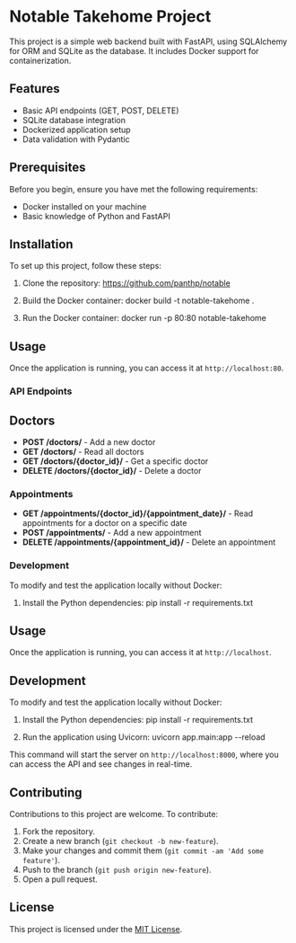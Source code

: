 # Notable Takehome Project

This project is a simple web backend built with FastAPI, using SQLAlchemy for ORM and SQLite as the database. It includes Docker support for containerization.

## Features

- Basic API endpoints (GET, POST, DELETE)
- SQLite database integration
- Dockerized application setup
- Data validation with Pydantic

## Prerequisites

Before you begin, ensure you have met the following requirements:
- Docker installed on your machine
- Basic knowledge of Python and FastAPI

## Installation

To set up this project, follow these steps:

1. Clone the repository: https://github.com/panthp/notable


2. Build the Docker container: docker build -t notable-takehome .


3. Run the Docker container: docker run -p 80:80 notable-takehome


## Usage

Once the application is running, you can access it at `http://localhost:80`.

### API Endpoints

## Doctors

- **POST /doctors/** - Add a new doctor
- **GET /doctors/** - Read all doctors
- **GET /doctors/{doctor_id}/** - Get a specific doctor
- **DELETE /doctors/{doctor_id}/** - Delete a doctor

### Appointments

- **GET /appointments/{doctor_id}/{appointment_date}/** - Read appointments for a doctor on a specific date
- **POST /appointments/** - Add a new appointment
- **DELETE /appointments/{appointment_id}/** - Delete an appointment

### Development

To modify and test the application locally without Docker:

1. Install the Python dependencies: pip install -r requirements.txt


## Usage

Once the application is running, you can access it at `http://localhost`.

## Development

To modify and test the application locally without Docker:

1. Install the Python dependencies: pip install -r requirements.txt

2. Run the application using Uvicorn: uvicorn app.main:app --reload


This command will start the server on `http://localhost:8000`, where you can access the API and see changes in real-time.

## Contributing

Contributions to this project are welcome. To contribute:

1. Fork the repository.
2. Create a new branch (`git checkout -b new-feature`).
3. Make your changes and commit them (`git commit -am 'Add some feature'`).
4. Push to the branch (`git push origin new-feature`).
5. Open a pull request.

## License

This project is licensed under the [MIT License](LICENSE).
